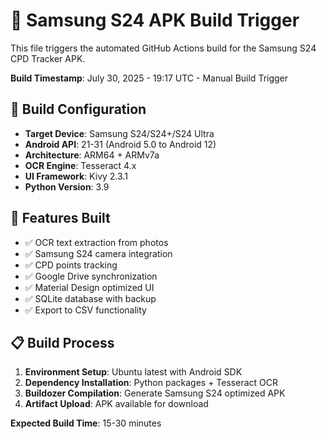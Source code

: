 # 🚀 Samsung S24 APK Build Trigger

This file triggers the automated GitHub Actions build for the Samsung S24 CPD Tracker APK.

**Build Timestamp**: July 30, 2025 - 19:17 UTC - Manual Build Trigger

## 📱 Build Configuration
- **Target Device**: Samsung S24/S24+/S24 Ultra
- **Android API**: 21-31 (Android 5.0 to Android 12)
- **Architecture**: ARM64 + ARMv7a
- **OCR Engine**: Tesseract 4.x
- **UI Framework**: Kivy 2.3.1
- **Python Version**: 3.9

## 🔧 Features Built
- ✅ OCR text extraction from photos
- ✅ Samsung S24 camera integration
- ✅ CPD points tracking
- ✅ Google Drive synchronization
- ✅ Material Design optimized UI
- ✅ SQLite database with backup
- ✅ Export to CSV functionality

## 📋 Build Process
1. **Environment Setup**: Ubuntu latest with Android SDK
2. **Dependency Installation**: Python packages + Tesseract OCR
3. **Buildozer Compilation**: Generate Samsung S24 optimized APK
4. **Artifact Upload**: APK available for download

**Expected Build Time**: 15-30 minutes
